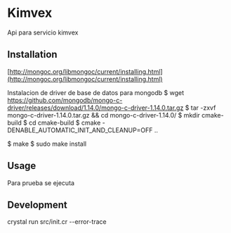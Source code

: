 # Kimvex

Api para servicio kimvex

## Installation

[http://mongoc.org/libmongoc/current/installing.html](http://mongoc.org/libmongoc/current/installing.html)

Instalacion de driver de base de datos para mongodb
$ wget https://github.com/mongodb/mongo-c-driver/releases/download/1.14.0/mongo-c-driver-1.14.0.tar.gz
$ tar -zxvf mongo-c-driver-1.14.0.tar.gz && cd mongo-c-driver-1.14.0/
$ mkdir cmake-build
$ cd cmake-build
\$ cmake -DENABLE_AUTOMATIC_INIT_AND_CLEANUP=OFF ..

$ make
$ sudo make install

## Usage

Para prueba se ejecuta

## Development

crystal run src/init.cr --error-trace
